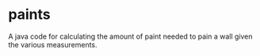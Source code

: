 # paints
A java code for calculating the amount of paint needed to pain a wall given  the various measurements.
